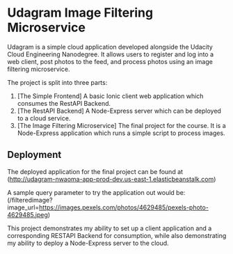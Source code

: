 # Udagram Image Filtering Microservice

Udagram is a simple cloud application developed alongside the Udacity Cloud Engineering Nanodegree. It allows users to register and log into a web client, post photos to the feed, and process photos using an image filtering microservice.

The project is split into three parts:
1. [The Simple Frontend] A basic Ionic client web application which consumes the RestAPI Backend.
2. [The RestAPI Backend] A Node-Express server which can be deployed to a cloud service.
3. [The Image Filtering Microservice] The final project for the course. It is a Node-Express application which runs a simple script to process images.

## Deployment

The deployed application for the final project can be found at (http://udagram-nwaoma-app-prod-dev.us-east-1.elasticbeanstalk.com)

A sample query parameter to try the application out would be:(/filteredimage?image_url=https://images.pexels.com/photos/4629485/pexels-photo-4629485.jpeg)


This project demonstrates my ability to set up a client application and a corresponding RESTAPI Backend for consumption, while also demonstrating my ability to deploy a Node-Express server to the cloud.